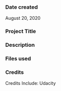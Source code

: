 ### Date created
August 20, 2020

### Project Title


### Description


### Files used


### Credits
Credits Include: Udacity
